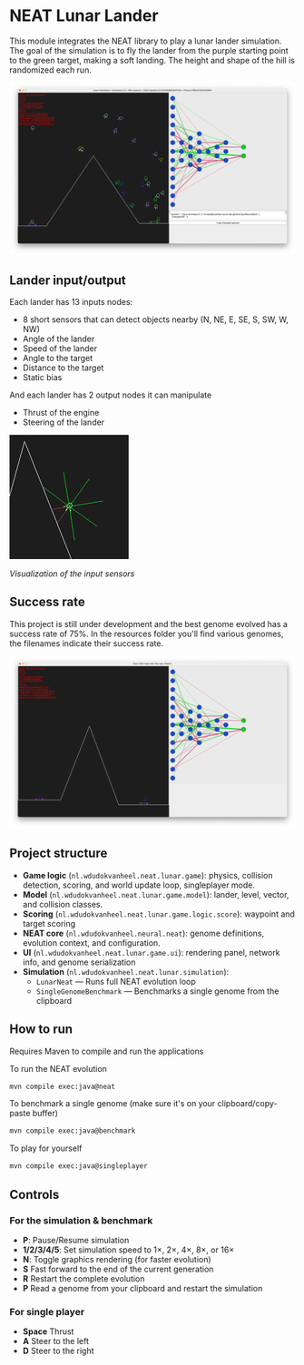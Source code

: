 # NEAT Lunar Lander

This module integrates the NEAT library to play a lunar lander simulation. The goal of the simulation is to
fly the lander from the purple starting point to the green target, making a soft landing. The height and shape
of the hill is randomized each run.

![Lunar Lander evolution screenshot](docs/lunar-screenshot-main.png)

## Lander input/output

Each lander has 13 inputs nodes:
- 8 short sensors that can detect objects nearby (N, NE, E, SE, S, SW, W, NW) 
- Angle of the lander
- Speed of the lander
- Angle to the target
- Distance to the target
- Static bias

And each lander has 2 output nodes it can manipulate
- Thrust of the engine
- Steering of the lander

![Visualization of the input sensors](docs/lunar-screenshot-input-sensors.png)

*Visualization of the input sensors*

## Success rate

This project is still under development and the best genome evolved has a success rate of 75%. In the resources folder
you'll find various genomes, the filenames indicate their success rate.

![Benchmark Screenshot](docs/lunar-screenshot-benchmark.png)

## Project structure

* **Game logic** (`nl.wdudokvanheel.neat.lunar.game`): physics, collision detection, scoring, and world update loop, 
  singleplayer mode.
* **Model** (`nl.wdudokvanheel.neat.lunar.game.model`): lander, level, vector, and collision classes.
* **Scoring** (`nl.wdudokvanheel.neat.lunar.game.logic.score`): waypoint and target scoring
* **NEAT core** (`nl.wdudokvanheel.neural.neat`): genome definitions, evolution context, and configuration.
* **UI** (`nl.wdudokvanheel.neat.lunar.game.ui`): rendering panel, network info, and genome serialization
* **Simulation** (`nl.wdudokvanheel.neat.lunar.simulation`):
    * `LunarNeat` — Runs full NEAT evolution loop
    * `SingleGenomeBenchmark` — Benchmarks a single genome from the clipboard

## How to run

Requires Maven to compile and run the applications

To run the NEAT evolution
```bash
mvn compile exec:java@neat
```

To benchmark a single genome (make sure it's on your clipboard/copy-paste buffer)

```bash
mvn compile exec:java@benchmark
```

To play for yourself

```bash
mvn compile exec:java@singleplayer
```
 
## Controls

### For the simulation & benchmark

* **P**: Pause/Resume simulation
* **1/2/3/4/5**: Set simulation speed to 1×, 2×, 4×, 8×, or 16×
* **N**: Toggle graphics rendering (for faster evolution)
* **S** Fast forward to the end of the current generation
* **R** Restart the complete evolution
* **P** Read a genome from your clipboard and restart the simulation

### For single player

* **Space** Thrust
* **A** Steer to the left
* **D** Steer to the right